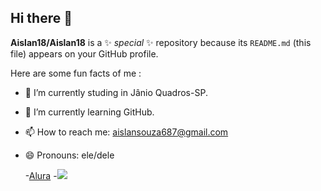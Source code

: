 ## Hi there 👋


**Aislan18/Aislan18** is a ✨ _special_ ✨ repository because its `README.md` (this file) appears on your GitHub profile.

Here are some fun facts of me :

- 🔭 I’m currently studing in Jânio Quadros-SP.
- 🌱 I’m currently learning GitHub.

- 📫 How to reach me: aislansouza687@gmail.com
- 😄 Pronouns: ele/dele

  -[Alura](https://www.alura.com.br)
  -![](https://tenor.com/vZ5cLsUmLke.gif)

